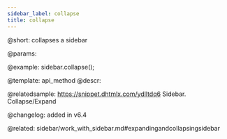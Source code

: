 ```yaml
---
sidebar_label: collapse
title: collapse
---          
```


@short: collapses a sidebar


@params:




@example:
sidebar.collapse();


@template: api_method
@descr:

@relatedsample: https://snippet.dhtmlx.com/ydlltdq6	Sidebar. Collapse/Expand



@changelog: added in v6.4


@related: sidebar/work_with_sidebar.md#expandingandcollapsingsidebar